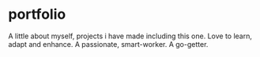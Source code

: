 # portfolio

A little about myself, projects i have made including this one.
Love to learn, adapt and enhance.
A passionate, smart-worker. A go-getter.
